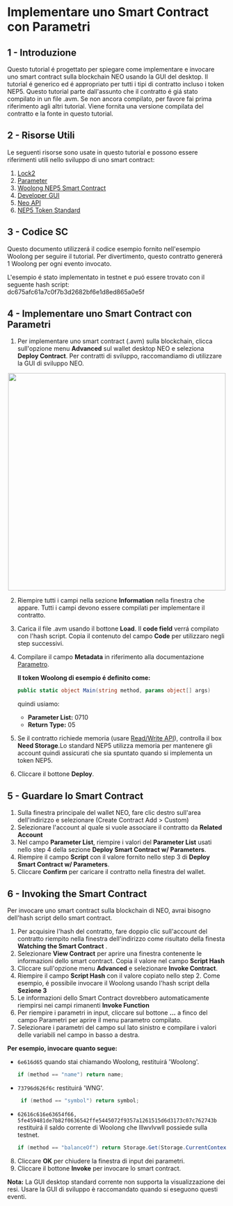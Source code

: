 # Implementare uno Smart Contract con Parametri

## 1 - Introduzione
Questo tutorial é progettato per spiegare come implementare e invocare uno smart contract sulla blockchain NEO usando la GUI del desktop. Il tutorial é generico ed é appropriato per tutti i tipi di contratto incluso i token NEP5. Questo tutorial parte dall'assunto che il contratto é giá stato compilato in un file .avm. Se non ancora compilato, per favore fai prima riferimento agli altri tutorial. Viene fornita una versione compilata del contratto e la fonte in questo tutorial.

## 2 - Risorse Utili

Le seguenti risorse sono usate in questo tutorial e possono essere riferimenti utili nello sviluppo di uno smart contract:

1. [Lock2](Lock2.md)
2. [Parameter](Parameter.md)
3. [Woolong NEP5 Smart Contract](assets/examples/woolong.cs.md)
4. [Developer GUI](https://github.com/CityOfZion/neo-gui-developer)
5. [Neo API](../api/neo.md)
6. [NEP5 Token Standard](https://github.com/neo-project/proposals/pull/4)

## 3 - Codice SC
Questo documento utilizzerá il codice esempio fornito nell'esempio Woolong per seguire il tutorial. Per divertimento, questo contratto genererá 1 Woolong per ogni evento invocato.

L'esempio é stato implementato in testnet e puó essere trovato con il seguente hash script:
​    
	dc675afc61a7c0f7b3d2682bf6e1d8ed865a0e5f
​	

## 4 - Implementare uno Smart Contract con Parametri

1. Per implementare uno smart contract (.avm) sulla blockchain, clicca sull'opzione menu **Advanced** sul wallet desktop NEO e seleziona **Deploy Contract**. Per contratti di sviluppo, raccomandiamo di utilizzare la GUI di sviluppo NEO.

<p align="center"><img style="vertical-align: middle" src="assets/img/deploy.png" width="500"></p>

2. Riempire tutti i campi nella sezione **Information** nella finestra che appare. Tutti i campi devono essere compilati per implementare il contratto. 
3. Carica il file .avm usando il bottone **Load**. Il **code field** verrá compilato con l'hash script. Copia il contenuto del campo **Code** per utilizzaro negli step successivi.
4. Compilare il campo **Metadata** in riferimento alla documentazione [Parametro](Parameter.md).

    **Il token Woolong di esempio é definito come:**  

    ```csharp
    public static object Main(string method, params object[] args)  
    ```

    quindi usiamo:  
    * **Parameter List:** 0710
    * **Return Type:** 05

5. Se il contratto richiede memoria (usare [Read/Write API](../api/neo.md#readwrite-api)), controlla il box **Need Storage**.Lo standard NEP5 utilizza memoria per mantenere gli account quindi assicurati che sia spuntato quando si implementa un token NEP5.

6. Cliccare il bottone **Deploy**.


## 5 - Guardare lo Smart Contract   

1. Sulla finestra principale del wallet NEO, fare clic destro sull'area dell'indirizzo e selezionare (Create Contract Add > Custom)
2. Selezionare l'account al quale si vuole associare il contratto da **Related Account** 
3. Nel campo **Parameter List**, riempire i valori del **Parameter List** usati nello step 4 della sezione **Deploy Smart Contract w/ Parameters**.
4. Riempire il campo **Script** con il valore fornito nello step 3 di **Deploy Smart Contract w/ Parameters**.
5. Cliccare **Confirm** per caricare il contratto nella finestra del wallet.


## 6 - Invoking the Smart Contract

Per invocare uno smart contract sulla blockchain di NEO, avrai bisogno dell'hash script dello smart contract.
1. Per acquisire l'hash del contratto, fare doppio clic sull'account del contratto riempito nella finestra dell'indirizzo come risultato della finesta **Watching the Smart Contract** .
2. Selezionare **View Contract** per aprire una finestra contenente le informazioni dello smart contract. Copia il valore nel campo **Script Hash**
3. Cliccare sull'opzione menu **Advanced** e selezionare **Invoke Contract**.
4. Riempire il campo **Script Hash** con il valore copiato nello step 2. Come esempio, é possibile invocare il Woolong usando l'hash script della **Sezione 3**
5. Le informazioni dello Smart Contract dovrebbero automaticamente riempirsi nei campi rimanenti **Invoke Function**
6. Per riempire i parametri in input, cliccare sul bottone **...** a finco del campo Parametri per aprire il menu parametro compilato.
7. Selezionare i parametri del campo sul lato sinistro e compilare i valori delle variabili nel campo in basso a destra.

  **Per esempio, invocare quanto segue:**
  * `6e616d65` quando stai chiamando Woolong, restituirá 'Woolong'.
    ```csharp
    if (method == "name") return name;
    ```
  * `73796d626f6c` restituirá 'WNG'.
    ```csharp
     if (method == "symbol") return symbol;
    ```
  * `62616c616e63654f66, 5fe459481de7b82f0636542ffe5445072f9357a1261515d6d3173c07c762743b` restituirá il saldo corrente di Woolong che lllwvlvwll possiede sulla testnet.
    ```csharp
    if (method == "balanceOf") return Storage.Get(Storage.CurrentContext, (byte[]) args[0]);
    ```

8. Cliccare **OK** per chiudere la finestra di input dei parametri.
9. Cliccare il bottone **Invoke** per invocare lo smart contract.

**Nota:** La GUI desktop standard corrente non supporta la visualizzazione dei resi. Usare la GUI di sviluppo è raccomandato quando si eseguono questi eventi.

 
